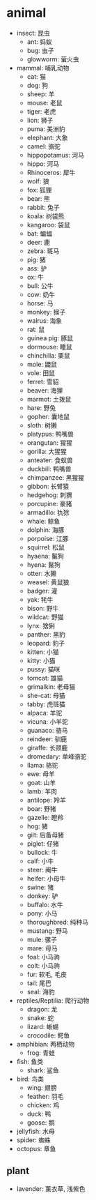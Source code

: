 # animal

-   insect: 昆虫
    -   ant: 蚂蚁
    -   bug: 虫子
    -   glowworm: 萤火虫
-   mammal: 哺乳动物
    -   cat: 猫
    -   dog: 狗
    -   sheep: 羊
    -   mouse: 老鼠
    -   tiger: 老虎
    -   lion: 狮子
    -   puma: 美洲豹
    -   elephant: 大象
    -   camel: 骆驼
    -   hippopotamus: 河马
    -   hippo: 河马
    -   Rhinoceros: 犀牛
    -   wolf: 狼
    -   fox: 狐狸
    -   bear: 熊
    -   rabbit: 兔子
    -   koala: 树袋熊
    -   kangaroo: 袋鼠
    -   bat: 蝙蝠
    -   deer: 鹿
    -   zebra: 斑马
    -   pig: 猪
    -   ass: 驴
    -   ox: 牛
    -   bull: 公牛
    -   cow: 奶牛
    -   horse: 马
    -   monkey: 猴子
    -   walrus: 海象
    -   rat: 鼠
    -   guinea pig: 豚鼠
    -   dormouse: 睡鼠
    -   chinchilla: 栗鼠
    -   mole: 鼹鼠
    -   vole: 田鼠
    -   ferret: 雪貂
    -   beaver: 海狸
    -   marmot: 土拨鼠
    -   hare: 野兔
    -   gopher: 囊地鼠
    -   sloth: 树獭
    -   platypus: 鸭嘴兽
    -   orangutan: 猩猩
    -   gorilla: 大猩猩
    -   anteater: 食蚁兽
    -   duckbill: 鸭嘴兽
    -   chimpanzee: 黑猩猩
    -   gibbon: 长臂猿
    -   hedgehog: 刺猬
    -   porcupine: 豪猪
    -   armadillo: 犰狳
    -   whale: 鲸鱼
    -   dolphin: 海豚
    -   porpoise: 江豚
    -   squirrel: 松鼠
    -   hyaena: 鬣狗
    -   hyena: 鬣狗
    -   otter: 水獭
    -   weasel: 黄鼠狼
    -   badger: 灌
    -   yak: 牦牛
    -   bison: 野牛
    -   wildcat: 野猫
    -   lynx: 猞猁
    -   panther: 黑豹
    -   leopard: 豹子
    -   kitten: 小猫
    -   kitty: 小猫
    -   pussy: 猫咪
    -   tomcat: 雄猫
    -   grimalkin: 老母猫
    -   she-cat: 母猫
    -   tabby: 虎斑猫
    -   alpaca: 羊驼
    -   vicuna: 小羊驼
    -   guanaco: 骆马
    -   reindeer: 驯鹿
    -   giraffe: 长颈鹿
    -   dromedary: 单峰骆驼
    -   llama: 骆驼
    -   ewe: 母羊
    -   goat: 山羊
    -   lamb: 羊肉
    -   antilope: 羚羊
    -   boar: 野猪
    -   gazelle: 瞪羚
    -   hog: 猪
    -   gilt: 后备母猪
    -   piglet: 仔猪
    -   bullock: 牛
    -   calf: 小牛
    -   steer: 阉牛
    -   heifer: 小母牛
    -   swine: 猪
    -   donkey: 驴
    -   buffalo: 水牛
    -   pony: 小马
    -   thoroughbred: 纯种马
    -   mustang: 野马
    -   mule: 骡子
    -   mare: 母马
    -   foal: 小马驹
    -   colt: 小马驹
    -   fur: 软毛, 毛皮
    -   tail: 尾巴
    -   seal: 海豹
-   reptiles/Reptilia: 爬行动物
    -   dragon: 龙
    -   snake: 蛇
    -   lizard: 蜥蜴
    -   crocodile: 鳄鱼
-   amphibian: 两栖动物
    -   frog: 青蛙
-   fish: 鱼类
    -   shark: 鲨鱼
-   bird: 鸟类
    -   wing: 翅膀
    -   feather: 羽毛
    -   chicken: 鸡
    -   duck: 鸭
    -   goose: 鹅
-   jellyfish: 水母
-   spider: 蜘蛛
-   octopus: 章鱼

## plant

-   lavender: 薰衣草, 浅紫色